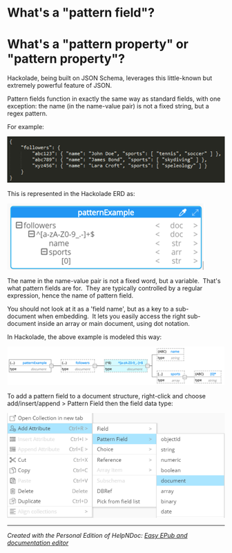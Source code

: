 # What's a "pattern field"?

# What's a "pattern property" or "pattern property"? #

Hackolade, being built on JSON Schema, leverages this little-known but extremely powerful feature of JSON.

Pattern fields function in exactly the same way as standard fields, with one exception: the name (in the name-value pair) is not a fixed string, but a regex pattern.

For example:

![Image](<lib/Pattern%20property%20example.png>)

This is represented in the Hackolade ERD as:

![Image](<lib/Pattern%20property%20ERD.png>)

The name in the name-value pair is not a fixed word, but a variable.  That's what pattern fields are for.  They are typically controlled by a regular expression, hence the name of pattern field.

You should not look at it as a 'field name', but as a key to a sub-document when embedding.  It lets you easily access the right sub-document inside an array or main document, using dot notation.

In Hackolade, the above example is modeled this way:

![Image](<lib/Pattern%20property%20schema.png>)

To add a pattern field to a document structure, right-click and choose add/insert/append \> Pattern Field then the field data type:

![Image](<lib/Pattern%20property%20contextual%20menu.png>)

***
_Created with the Personal Edition of HelpNDoc: [Easy EPub and documentation editor](<https://www.helpndoc.com>)_
